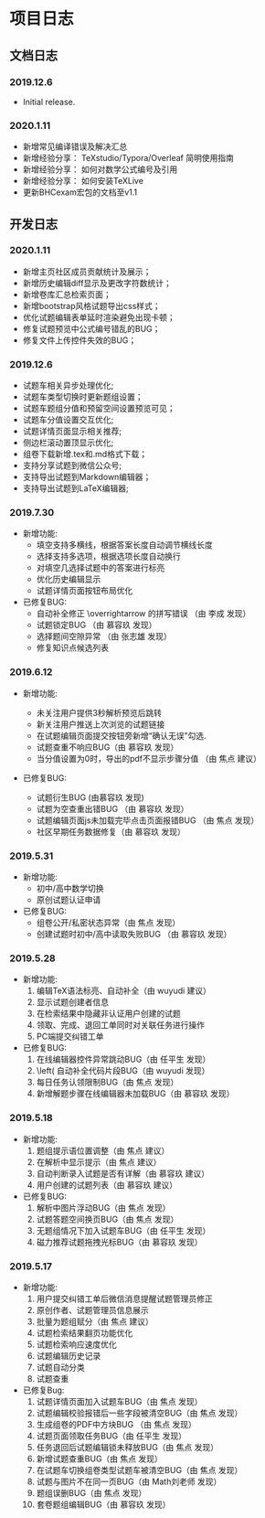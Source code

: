# 项目日志

## 文档日志

### 2019.12.6 

* Initial release.

### 2020.1.11

* 新增常见编译错误及解决汇总
* 新增经验分享： TeXstudio/Typora/Overleaf 简明使用指南
* 新增经验分享： 如何对数学公式编号及引用
* 新增经验分享： 如何安装TeXLive
* 更新BHCexam宏包的文档至v1.1


## 开发日志

### 2020.1.11

* 新增主页社区成员贡献统计及展示；
* 新增历史编辑diff显示及更改字符数统计；
* 新增卷库汇总检索页面；
* 新增bootstrap风格试题导出css样式；
* 优化试题编辑表单延时渲染避免出现卡顿；
* 修复试题预览中公式编号错乱的BUG；
* 修复文件上传控件失效的BUG；


### 2019.12.6

* 试题车相关异步处理优化;
* 试题车类型切换时更新题组设置；
* 试题车题组分值和预留空间设置预览可见；
* 试题车分值设置交互优化;
* 试题详情页面显示相关推荐;
* 侧边栏滚动置顶显示优化;
* 组卷下载新增.tex和.md格式下载；
* 支持分享试题到微信公众号;
* 支持导出试题到Markdown编辑器；
* 支持导出试题到LaTeX编辑器;

### 2019.7.30

* 新增功能:
  * 填空支持多横线，根据答案长度自动调节横线长度
  * 选择支持多选项，根据选项长度自动换行
  * 对填空几选择试题中的答案进行标亮
  * 优化历史编辑显示
  * 试题详情页面按钮布局优化
* 已修复BUG:
  * 自动补全修正 \overrightarrow 的拼写错误 （由 李成 发现）
  * 试题锁定BUG （由 慕容玖 发现）
  * 选择题间空隙异常 （由 张志雄 发现）
  * 修复知识点候选列表

### 2019.6.12

* 新增功能:
  * 未关注用户提供3秒解析预览后跳转
  * 新关注用户推送上次浏览的试题链接
  * 在试题编辑页面提交按钮旁新增“确认无误”勾选.
  * 试题查重不响应BUG（由 慕容玖 发现）
  * 当分值设置为0时，导出的pdf不显示步骤分值 （由 焦点 建议）
  
* 已修复BUG:
  * 试题衍生BUG (由慕容玖 发现)
  * 试题为空查重出错BUG （由 慕容玖 发现）
  * 试题编辑页面js未加载完毕点击页面报错BUG （由 焦点 发现）
  * 社区早期任务数据修复（由 慕容玖 发现）

### 2019.5.31

* 新增功能:
  * 初中/高中数学切换
  * 原创试题认证申请
* 已修复BUG:
  * 组卷公开/私密状态异常（由 焦点 发现）
  * 创建试题时初中/高中读取失败BUG （由 慕容玖 发现）

### 2019.5.28

* 新增功能: 
  1. 编辑TeX语法标亮、自动补全（由 wuyudi 建议）
  2. 显示试题创建者信息
  3. 在检索结果中隐藏非认证用户创建的试题
  4. 领取、完成、退回工单同时对关联任务进行操作
  5. PC端提交纠错工单
* 已修复BUG:
  1. 在线编辑器控件异常跳动BUG（由 任平生 发现）
  2. \left( 自动补全代码片段BUG（由 wuyudi 发现）
  3. 每日任务认领限制BUG（由 焦点 发现）
  4. 新增解题步骤在线编辑器未加载BUG（由 慕容玖 发现）

### 2019.5.18

* 新增功能:
  1. 题组提示语位置调整（由 焦点 建议）
  2. 在解析中显示提示（由 焦点 建议）
  3. 自动判断录入试题是否有详解（由 慕容玖 建议）
  4. 用户创建的试题列表（由 慕容玖 建议）
* 已修复BUG:
  1. 解析中图片浮动BUG（由 焦点 发现）
  2. 试题答题空间换页BUG（由 焦点 发现）
  3. 无题组情况下加入试题车BUG（由 任平生 发现）
  4. 磁力推荐试题拖拽光标BUG（由 慕容玖 发现）

### 2019.5.17

* 新增功能:
    1. 用户提交纠错工单后微信消息提醒试题管理员修正
    2. 原创作者、试题管理员信息展示
    3. 批量为题组赋分（由 焦点 建议）
    4. 试题检索结果翻页功能优化
    5. 试题检索响应速度优化
    6. 试题编辑历史记录
    7. 试题自动分类
    8. 试题查重
* 已修复Bug:
    1. 试题详情页面加入试题车BUG（由 焦点 发现）
    2. 试题编辑校验报错后一些字段被清空BUG（由 焦点 发现）
    3. 生成组卷的PDF中方块BUG （由 焦点 发现）
    4. 试题页面领取任务BUG（由 任平生 发现）
    5. 任务退回后试题编辑锁未释放BUG（由 焦点 发现）
    6. 新增试题查重BUG（由 焦点 发现）
    7. 在试题车切换组卷类型试题车被清空BUG（由 焦点 发现）
    8. 试题与图片不在同一页BUG（由 Math刘老师 发现）
    9. 题组误删BUG（由 焦点 发现）
    10. 套卷题组编辑BUG（由 慕容玖 发现）

